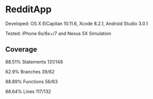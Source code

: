 # RedditApp

Developed: OS X ElCapitan 10.11.6, Xcode 8.2.1, Android Studio 3.0.1

Tested: iPhone 6s/6s+/7 and Nexus 5X Simulation

## Coverage

88.51% Statements 131/148

62.9% Branches 39/62

88.89% Functions 56/63

88.64% Lines 117/132
